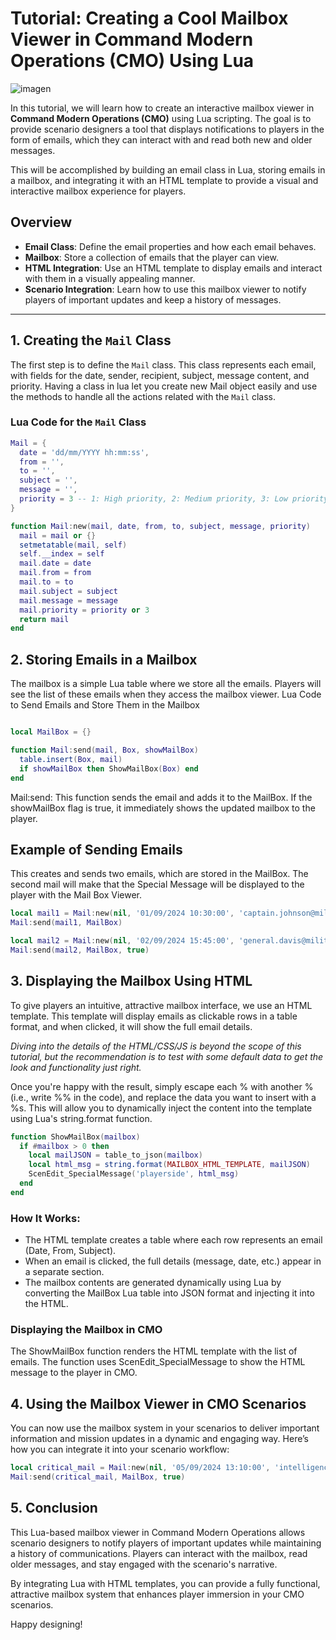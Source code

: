 # Tutorial: Creating a Cool Mailbox Viewer in Command Modern Operations (CMO) Using Lua
![imagen](https://github.com/user-attachments/assets/64276254-3c85-4808-b5e9-2d8e813e9b7a)

In this tutorial, we will learn how to create an interactive mailbox viewer in **Command Modern Operations (CMO)** using Lua scripting. The goal is to provide scenario designers a tool that displays notifications to players in the form of emails, which they can interact with and read both new and older messages.

This will be accomplished by building an email class in Lua, storing emails in a mailbox, and integrating it with an HTML template to provide a visual and interactive mailbox experience for players.

## Overview

- **Email Class**: Define the email properties and how each email behaves.
- **Mailbox**: Store a collection of emails that the player can view.
- **HTML Integration**: Use an HTML template to display emails and interact with them in a visually appealing manner.
- **Scenario Integration**: Learn how to use this mailbox viewer to notify players of important updates and keep a history of messages.

---
## 1. Creating the `Mail` Class

The first step is to define the `Mail` class. This class represents each email, with fields for the date, sender, recipient, subject, message content, and priority. Having a class in lua let you create new Mail object easily and use the methods to handle all the actions related with the `Mail` class.

### Lua Code for the `Mail` Class

```lua
Mail = {
  date = 'dd/mm/YYYY hh:mm:ss',
  from = '',
  to = '',
  subject = '',
  message = '',
  priority = 3 -- 1: High priority, 2: Medium priority, 3: Low priority
}

function Mail:new(mail, date, from, to, subject, message, priority)
  mail = mail or {}
  setmetatable(mail, self)
  self.__index = self
  mail.date = date
  mail.from = from
  mail.to = to
  mail.subject = subject
  mail.message = message
  mail.priority = priority or 3
  return mail
end
```
## 2. Storing Emails in a Mailbox

The mailbox is a simple Lua table where we store all the emails. Players will see the list of these emails when they access the mailbox viewer.
Lua Code to Send Emails and Store Them in the Mailbox

```lua

local MailBox = {}

function Mail:send(mail, Box, showMailBox)
  table.insert(Box, mail)
  if showMailBox then ShowMailBox(Box) end
end
```
Mail:send: This function sends the email and adds it to the MailBox. If the showMailBox flag is true, it immediately shows the updated mailbox to the player.

## Example of Sending Emails

This creates and sends two emails, which are stored in the MailBox. The second mail will make that the Special Message will be displayed to the player with the Mail Box Viewer.

```lua
local mail1 = Mail:new(nil, '01/09/2024 10:30:00', 'captain.johnson@military.com', 'lieutenant.smith@military.com', 'Mission Status Update', '<p>Mission details...</p>', 1)
Mail:send(mail1, MailBox)

local mail2 = Mail:new(nil, '02/09/2024 15:45:00', 'general.davis@military.com', 'all.commanders@military.com', 'High Command Meeting Reminder', '<p>Meeting details...</p>', 2)
Mail:send(mail2, MailBox, true)
```

## 3. Displaying the Mailbox Using HTML

To give players an intuitive, attractive mailbox interface, we use an HTML template. This template will display emails as clickable rows in a table format, and when clicked, it will show the full email details. 

_Diving into the details of the HTML/CSS/JS is beyond the scope of this tutorial, but the recommendation is to test with some default data to get the look and functionality just right._

Once you're happy with the result, simply escape each % with another % (i.e., write %% in the code), and replace the data you want to insert with a %s. This will allow you to dynamically inject the content into the template using Lua's string.format function.

```lua
function ShowMailBox(mailbox)
  if #mailbox > 0 then
    local mailJSON = table_to_json(mailbox)
    local html_msg = string.format(MAILBOX_HTML_TEMPLATE, mailJSON)
    ScenEdit_SpecialMessage('playerside', html_msg)
  end
end
```

### How It Works:

 - The HTML template creates a table where each row represents an email (Date, From, Subject).
 - When an email is clicked, the full details (message, date, etc.) appear in a separate section.
 - The mailbox contents are generated dynamically using Lua by converting the MailBox Lua table into JSON format and injecting it into the HTML.

### Displaying the Mailbox in CMO

The ShowMailBox function renders the HTML template with the list of emails. The function uses ScenEdit_SpecialMessage to show the HTML message to the player in CMO.

## 4. Using the Mailbox Viewer in CMO Scenarios

You can now use the mailbox system in your scenarios to deliver important information and mission updates in a dynamic and engaging way. Here’s how you can integrate it into your scenario workflow:
```lua
local critical_mail = Mail:new(nil, '05/09/2024 13:10:00', 'intelligence@military.com', 'operations.command@military.com', 'Critical Mission Update', 'Mission details here...', 1)
Mail:send(critical_mail, MailBox, true)
```

## 5. Conclusion

This Lua-based mailbox viewer in Command Modern Operations allows scenario designers to notify players of important updates while maintaining a history of communications. Players can interact with the mailbox, read older messages, and stay engaged with the scenario's narrative.

By integrating Lua with HTML templates, you can provide a fully functional, attractive mailbox system that enhances player immersion in your CMO scenarios.

Happy designing!
